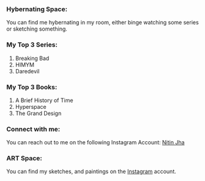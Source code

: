 ### Hybernating Space:

You can find me hybernating in my room, either binge watching some series or sketching something.


### My Top 3 Series:
  
  1. Breaking Bad
  2. HIMYM
  3. Daredevil

### My Top 3 Books: 

  1. A Brief History of Time
  2. Hyperspace
  3. The Grand Design


### Connect with me:

You can reach out to me on the following Instagram Account: [Nitin Jha](https://instagram.com/nitin._.jha?igshid=YmMyMTA2M2Y=)

### ART Space:

You can find my sketches, and paintings on the [Instagram](https://instagram.com/nitin.jha__?igshid=YmMyMTA2M2Y=) account.

